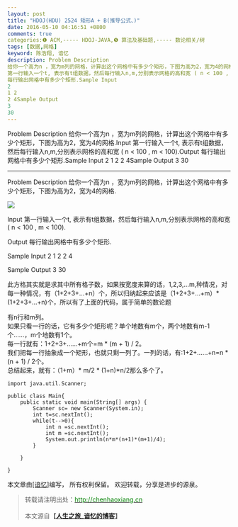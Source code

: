 ```yaml
---
layout: post
title: "HDOJ(HDU) 2524 矩形A + B(推导公式、)"
date: 2016-05-10 04:16:51 +0800
comments: true
categories:❶ ACM,----- HDOJ-JAVA,❺ 算法及基础题,----- 数论相关/树
tags: [数据,网格]
keyword: 陈浩翔, 谙忆
description: Problem Description 
给你一个高为n ，宽为m列的网格，计算出这个网格中有多少个矩形，下图为高为2，宽为4的网格.Input 
第一行输入一个t, 表示有t组数据，然后每行输入n,m,分别表示网格的高和宽 ( n < 100 , m < 100).Output 
每行输出网格中有多少个矩形.Sample Input 
2 
1 2 
2 4Sample Output 
3 
30 
---
```



Problem Description 
给你一个高为n ，宽为m列的网格，计算出这个网格中有多少个矩形，下图为高为2，宽为4的网格.Input 
第一行输入一个t, 表示有t组数据，然后每行输入n,m,分别表示网格的高和宽 ( n < 100 , m < 100).Output 
每行输出网格中有多少个矩形.Sample Input 
2 
1 2 
2 4Sample Output 
3 
30
<!-- more -->
----------

Problem Description
给你一个高为n ，宽为m列的网格，计算出这个网格中有多少个矩形，下图为高为2，宽为4的网格.

 ![](http://img.blog.csdn.net/20160510041422769)

Input
第一行输入一个t, 表示有t组数据，然后每行输入n,m,分别表示网格的高和宽 ( n < 100 , m < 100).

 

Output
每行输出网格中有多少个矩形.
 

Sample Input
2
1 2
2 4
 

Sample Output
3
30


此方格其实就是求其中所有格子数，如果按宽度来算的话，1,2,3,...m,种情况，对每一种情况，有（1+2+3+...+n）个，所以归纳起来应该是（1+2+3+...+m）*(1+2+3+...+n)个，所以有了上面的代码，属于简单的数论题

有n行和m列。  
如果只看一行的话，它有多少个矩形呢？单个地数有m个，两个地数有m-1个……，m个地数有1个。  
每一行就有：1+2+3+……+m个=m * (m + 1) / 2。  
我们把每一行抽象成一个矩形，也就只剩一列了。一列的话，有:1+2+……+n=n * (n + 1) / 2个。  
总结起来，就有：（1+m）* m/2 * (1+n)*n/2那么多个了。  


```
import java.util.Scanner;

public class Main{
	public static void main(String[] args) {
		Scanner sc= new Scanner(System.in);
		int t=sc.nextInt();
		while(t-->0){
			int n =sc.nextInt();
			int m =sc.nextInt();
			System.out.println(n*m*(n+1)*(m+1)/4);
		}
		
	}

}

```

本文章由<a href="http://chenhaoxiang.cn/">[谙忆]</a>编写， 所有权利保留。 
欢迎转载，分享是进步的源泉。
<blockquote cite='陈浩翔'>
<p background-color='#D3D3D3'>转载请注明出处：<a href='http://chenhaoxiang.cn'><font color="green">http://chenhaoxiang.cn</font></a><br><br>
本文源自<strong>【<a href='http://chenhaoxiang.cn' target='_blank'>人生之旅_谙忆的博客</a>】</strong></p>
</blockquote>
